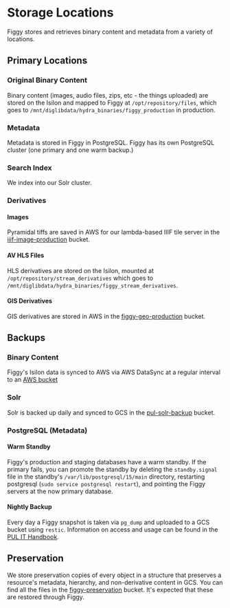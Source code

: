 # Storage Locations

Figgy stores and retrieves binary content and metadata from a variety of locations.

## Primary Locations

### Original Binary Content

Binary content (images, audio files, zips, etc - the things uploaded) are stored on the Isilon and mapped to Figgy at `/opt/repository/files`, which goes to `/mnt/diglibdata/hydra_binaries/figgy_production` in production.

### Metadata

Metadata is stored in Figgy in PostgreSQL. Figgy has its own PostgreSQL cluster (one primary and one warm backup.)

### Search Index

We index into our Solr cluster.

### Derivatives

#### Images

Pyramidal tiffs are saved in AWS for our lambda-based IIIF tile server in the [iiif-image-production](https://s3.console.aws.amazon.com/s3/buckets/iiif-image-production?region=us-east-1&bucketType=general&tab=objects) bucket.

#### AV HLS Files

HLS derivatives are stored on the Isilon, mounted at `/opt/repository/stream_derivatives` which goes to `/mnt/diglibdata/hydra_binaries/figgy_stream_derivatives`.

#### GIS Derivatives

GIS derivatives are stored in AWS in the [figgy-geo-production](https://s3.console.aws.amazon.com/s3/buckets/figgy-geo-production?region=us-east-1&bucketType=general&tab=objects) bucket.

## Backups

### Binary Content

Figgy's Isilon data is synced to AWS via AWS DataSync at a regular interval to an [AWS bucket](https://s3.console.aws.amazon.com/s3/buckets/diglibdata2-hydra?region=us-east-2&bucketType=general&prefix=hydra-binaries-figgy_production/&showversions=false)

### Solr

Solr is backed up daily and synced to GCS in the [pul-solr-backup](https://console.cloud.google.com/storage/browser/pul-solr-backup/daily/solr8/production) bucket.

### PostgreSQL (Metadata)

#### Warm Standby

Figgy's production and staging databases have a warm standby. If the primary fails, you can promote the standby by deleting the `standby.signal` file in the standby's `/var/lib/postgresql/15/main` directory, restarting postgresql (`sudo service postgresql restart`), and pointing the Figgy servers at the now primary database.

#### Nightly Backup

Every day a Figgy snapshot is taken via `pg_dump` and uploaded to a GCS bucket using `restic`. Information on access and usage can be found in the [PUL IT Handbook](https://github.com/pulibrary/pul-it-handbook/blob/main/services/postgresql.md).

## Preservation

We store preservation copies of every object in a structure that preserves a resource's metadata, hierarchy, and non-derivative content in GCS. You can find all the files in the [figgy-preservation](https://console.cloud.google.com/storage/browser/figgy-preservation;tab=objects?forceOnBucketsSortingFiltering=true&authuser=1&project=pulibrary-figgy-storage-1&prefix=&forceOnObjectsSortingFiltering=false) bucket. It's expected that these are restored through Figgy.
